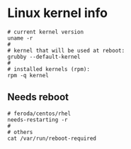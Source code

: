 # Linux kernel info


```
# current kernel version
uname -r
#
# kernel that will be used at reboot:
grubby --default-kernel
#
# installed kernels (rpm):
rpm -q kernel
```


## Needs reboot

```
# feroda/centos/rhel
needs-restarting -r
#
# others
cat /var/run/reboot-required
```
